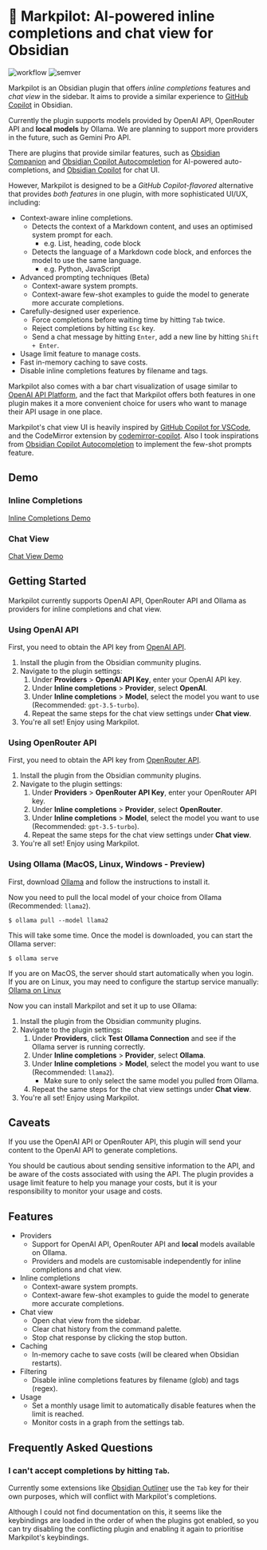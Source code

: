 # 🤖 Markpilot: AI-powered inline completions and chat view for Obsidian

![workflow](https://github.com/taichimaeda/markpilot/actions/workflows/ci.yaml/badge.svg)
![semver](https://img.shields.io/badge/semver-1.2.0-blue)

Markpilot is an Obsidian plugin that offers _inline completions_ features and _chat view_ in the sidebar. It aims to provide a similar experience to [GitHub Copilot](https://github.com/features/copilot) in Obsidian.

Currently the plugin supports models provided by OpenAI API, OpenRouter API and **local models** by Ollama. We are planning to support more providers in the future, such as Gemini Pro API.

There are plugins that provide similar features, such as [Obsidian Companion](https://github.com/rizerphe/obsidian-companion) and [Obsidian Copilot Autocompletion](https://github.com/j0rd1smit/obsidian-copilot-auto-completion) for AI-powered auto-completions, and [Obsidian Copilot](https://github.com/logancyang/obsidian-copilot) for chat UI.

However, Markpilot is designed to be a _GitHub Copilot-flavored_ alternative that provides _both features_ in one plugin, with more sophisticated UI/UX, including:

- Context-aware inline completions.
  - Detects the context of a Markdown content, and uses an optimised system prompt for each.
    - e.g. List, heading, code block
  - Detects the language of a Markdown code block, and enforces the model to use the same language.
    - e.g. Python, JavaScript
- Advanced prompting techniques (Beta)
  - Context-aware system prompts.
  - Context-aware few-shot examples to guide the model to generate more accurate completions.
- Carefully-designed user experience.
  - Force completions before waiting time by hitting `Tab` twice.
  - Reject completions by hitting `Esc` key.
  - Send a chat message by hitting `Enter`, add a new line by hitting `Shift + Enter`.
- Usage limit feature to manage costs.
- Fast in-memory caching to save costs.
- Disable inline completions features by filename and tags.

Markpilot also comes with a bar chart visualization of usage similar to [OpenAI API Platform](https://platform.openai.com/usage), and the fact that Markpilot offers both features in one plugin makes it a more convenient choice for users who want to manage their API usage in one place.

Markpilot's chat view UI is heavily inspired by [GitHub Copilot for VSCode](https://code.visualstudio.com/docs/copilot/overview), and the CodeMirror extension by [codemirror-copilot](https://github.com/asadm/codemirror-copilot). Also I took inspirations from [Obsidian Copilot Autocompletion](https://github.com/j0rd1smit/obsidian-copilot-auto-completion) to implement the few-shot prompts feature.

## Demo

### Inline Completions

[Inline Completions Demo](https://github.com/taichimaeda/markpilot/assets/28210288/5659c12b-22d2-4427-ad98-c4376c7718d8)

### Chat View

[Chat View Demo](https://github.com/taichimaeda/markpilot/assets/28210288/a4ba56a9-9672-4560-a4a4-829a3cfeceed)

## Getting Started

Markpilot currently supports OpenAI API, OpenRouter API and Ollama as providers for inline completions and chat view.

### Using OpenAI API

First, you need to obtain the API key from [OpenAI API](https://platform.openai.com/docs/guides/authentication).

1. Install the plugin from the Obsidian community plugins.
2. Navigate to the plugin settings:
   1. Under **Providers** > **OpenAI API Key**, enter your OpenAI API key.
   2. Under **Inline completions** > **Provider**, select **OpenAI**.
   3. Under **Inline completions** > **Model**, select the model you want to use (Recommended: `gpt-3.5-turbo`).
   4. Repeat the same steps for the chat view settings under **Chat view**.
3. You're all set! Enjoy using Markpilot.

### Using OpenRouter API

First, you need to obtain the API key from [OpenRouter API](https://openrouter.ai/keys).

1. Install the plugin from the Obsidian community plugins.
2. Navigate to the plugin settings:
   1. Under **Providers** > **OpenRouter API Key**, enter your OpenRouter API key.
   2. Under **Inline completions** > **Provider**, select **OpenRouter**.
   3. Under **Inline completions** > **Model**, select the model you want to use (Recommended: `gpt-3.5-turbo`).
   4. Repeat the same steps for the chat view settings under **Chat view**.
3. You're all set! Enjoy using Markpilot.

### Using Ollama (MacOS, Linux, Windows - Preview)

First, download [Ollama](https://ollama.com/download) and follow the instructions to install it.

Now you need to pull the local model of your choice from Ollama (Recommended: `llama2`).

```console
$ ollama pull --model llama2
```

This will take some time. Once the model is downloaded, you can start the Ollama server:

```console
$ ollama serve
```

If you are on MacOS, the server should start automatically when you login.
If you are on Linux, you may need to configure the startup service manually: [Ollama on Linux](https://github.com/ollama/ollama/blob/main/docs/linux.md)

Now you can install Markpilot and set it up to use Ollama:

1. Install the plugin from the Obsidian community plugins.
2. Navigate to the plugin settings:
   1. Under **Providers**, click **Test Ollama Connection** and see if the Ollama server is running correctly.
   2. Under **Inline completions** > **Provider**, select **Ollama**.
   3. Under **Inline completions** > **Model**, select the model you want to use (Recommended: `llama2`).
      - Make sure to only select the same model you pulled from Ollama.
   4. Repeat the same steps for the chat view settings under **Chat view**.
3. You're all set! Enjoy using Markpilot.

## Caveats

If you use the OpenAI API or OpenRouter API, this plugin will send your content to the OpenAI API to generate completions.

You should be cautious about sending sensitive information to the API, and be aware of the costs associated with using the API. The plugin provides a usage limit feature to help you manage your costs, but it is your responsibility to monitor your usage and costs.

## Features

- Providers
  - Support for OpenAI API, OpenRouter API and **local** models available on Ollama.
  - Providers and models are customisable independently for inline completions and chat view.
- Inline completions
  - Context-aware system prompts.
  - Context-aware few-shot examples to guide the model to generate more accurate completions.
- Chat view
  - Open chat view from the sidebar.
  - Clear chat history from the command palette.
  - Stop chat response by clicking the stop button.
- Caching
  - In-memory cache to save costs (will be cleared when Obsidian restarts).
- Filtering
  - Disable inline completions features by filename (glob) and tags (regex).
- Usage
  - Set a monthly usage limit to automatically disable features when the limit is reached.
  - Monitor costs in a graph from the settings tab.

## Frequently Asked Questions

### I can't accept completions by hitting `Tab`.

Currently some extensions like [Obsidian Outliner](https://github.com/vslinko/obsidian-outliner) use the `Tab` key for their own purposes, which will conflict with Markpilot's completions.

Although I could not find documentation on this, it seems like the keybindings are loaded in the order of when the plugins got enabled, so you can try disabling the conflicting plugin and enabling it again to prioritise Markpilot's keybindings.
